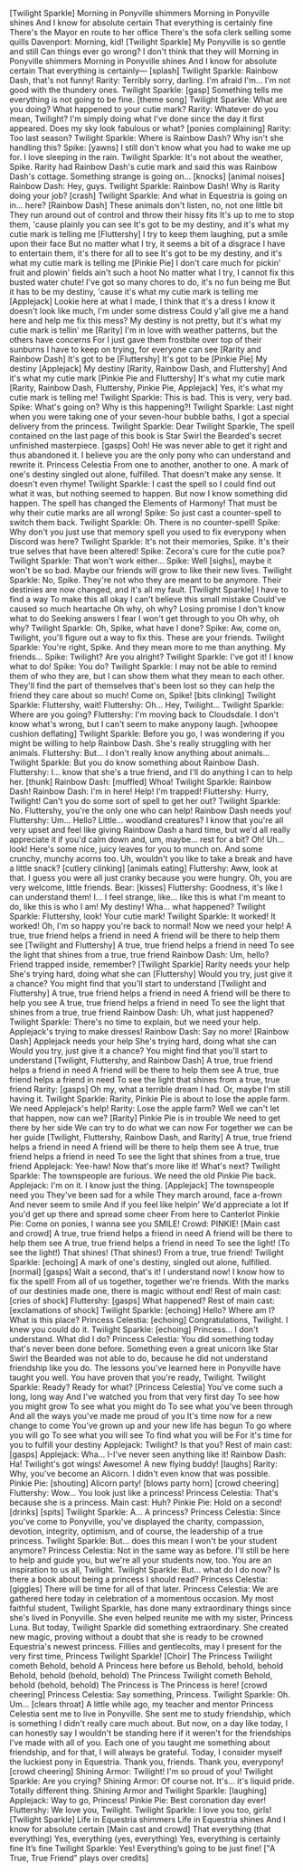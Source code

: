 [Twilight Sparkle]
Morning in Ponyville shimmers
Morning in Ponyville shines
And I know for absolute certain
That everything is certainly fine
There's the Mayor en route to her office
There's the sofa clerk selling some quills
Davenport: Morning, kid!
[Twilight Sparkle]
My Ponyville is so gentle and still
Can things ever go wrong?
I don't think that they will
Morning in Ponyville shimmers
Morning in Ponyville shines
And I know for absolute certain
That everything is certainly—
[splash]
Twilight Sparkle: Rainbow Dash, that's not funny!
Rarity: Terribly sorry, darling. I'm afraid I'm... I'm not good with the thundery ones.
Twilight Sparkle: [gasp] Something tells me everything is not going to be fine.
[theme song]
Twilight Sparkle: What are you doing? What happened to your cutie mark?
Rarity: Whatever do you mean, Twilight? I'm simply doing what I've done since the day it first appeared. Does my sky look fabulous or what?
[ponies complaining]
Rarity: Too last season?
Twilight Sparkle: Where is Rainbow Dash? Why isn't she handling this?
Spike: [yawns] I still don't know what you had to wake me up for. I love sleeping in the rain.
Twilight Sparkle: It's not about the weather, Spike. Rarity had Rainbow Dash's cutie mark and said this was Rainbow Dash's cottage. Something strange is going on... [knocks]
[animal noises]
Rainbow Dash: Hey, guys.
Twilight Sparkle: Rainbow Dash! Why is Rarity doing your job?
[crash]
Twilight Sparkle: And what in Equestria is going on in... here?
[Rainbow Dash]
These animals don't listen, no, not one little bit
They run around out of control and throw their hissy fits
It's up to me to stop them, 'cause plainly you can see
It's got to be my destiny, and it's what my cutie mark is telling me
[Fluttershy]
I try to keep them laughing, put a smile upon their face
But no matter what I try, it seems a bit of a disgrace
I have to entertain them, it's there for all to see
It's got to be my destiny, and it's what my cutie mark is telling me
[Pinkie Pie]
I don't care much for pickin' fruit and plowin' fields ain't such a hoot
No matter what I try, I cannot fix this busted water chute!
I've got so many chores to do, it's no fun being me
But it has to be my destiny, 'cause it's what my cutie mark is telling me
[Applejack]
Lookie here at what I made, I think that it's a dress
I know it doesn't look like much, I'm under some distress
Could y'all give me a hand here and help me fix this mess?
My destiny is not pretty, but it's what my cutie mark is tellin' me
[Rarity]
I'm in love with weather patterns, but the others have concerns
For I just gave them frostbite over top of their sunburns
I have to keep on trying, for everyone can see
[Rarity and Rainbow Dash]
It's got to be
[Fluttershy]
It's got to be
[Pinkie Pie]
My destiny
[Applejack]
My destiny
[Rarity, Rainbow Dash, and Fluttershy]
And it's what my cutie mark
[Pinkie Pie and Fluttershy]
It's what my cutie mark
[Rarity, Rainbow Dash, Fluttershy, Pinkie Pie, Applejack]
Yes, it's what my cutie mark is telling me!
Twilight Sparkle: This is bad. This is very, very bad.
Spike: What's going on? Why is this happening?!
Twilight Sparkle: Last night when you were taking one of your seven-hour bubble baths, I got a special delivery from the princess.
Twilight Sparkle: Dear Twilight Sparkle,
The spell contained on the last page of this book is Star Swirl the Bearded's secret unfinished masterpiece. [gasps] Ooh! He was never able to get it right and thus abandoned it. I believe you are the only pony who can understand and rewrite it. Princess Celestia
From one to another, another to one. A mark of one's destiny singled out alone, fulfilled. That doesn't make any sense. It doesn't even rhyme!
Twilight Sparkle: I cast the spell so I could find out what it was, but nothing seemed to happen. But now I know something did happen. The spell has changed the Elements of Harmony! That must be why their cutie marks are all wrong!
Spike: So just cast a counter-spell to switch them back.
Twilight Sparkle: Oh. There is no counter-spell!
Spike: Why don't you just use that memory spell you used to fix everypony when Discord was here?
Twilight Sparkle: It's not their memories, Spike. It's their true selves that have been altered!
Spike: Zecora's cure for the cutie pox?
Twilight Sparkle: That won't work either...
Spike: Well [sighs], maybe it won't be so bad. Maybe our friends will grow to like their new lives.
Twilight Sparkle: No, Spike. They're not who they are meant to be anymore. Their destinies are now changed, and it's all my fault.
[Twilight Sparkle]
I have to find a way
To make this all okay
I can't believe this small mistake
Could've caused so much heartache
Oh why, oh why?
Losing promise
I don't know what to do
Seeking answers
I fear I won't get through to you
Oh why, oh why?
Twilight Sparkle: Oh, Spike, what have I done?
Spike: Aw, come on, Twilight, you'll figure out a way to fix this. These are your friends.
Twilight Sparkle: You're right, Spike. And they mean more to me than anything. My friends...
Spike: Twilight? Are you alright?
Twilight Sparkle: I've got it! I know what to do!
Spike: You do?
Twilight Sparkle: I may not be able to remind them of who they are, but I can show them what they mean to each other. They'll find the part of themselves that's been lost so they can help the friend they care about so much! Come on, Spike!
[bits clinking]
Twilight Sparkle: Fluttershy, wait!
Fluttershy: Oh... Hey, Twilight...
Twilight Sparkle: Where are you going?
Fluttershy: I'm moving back to Cloudsdale. I don't know what's wrong, but I can't seem to make anypony laugh.
[whoopee cushion deflating]
Twilight Sparkle: Before you go, I was wondering if you might be willing to help Rainbow Dash. She's really struggling with her animals.
Fluttershy: But... I don't really know anything about animals...
Twilight Sparkle: But you do know something about Rainbow Dash.
Fluttershy: I... know that she's a true friend, and I'll do anything I can to help her.
[thunk]
Rainbow Dash: [muffled] Whoa!
Twilight Sparkle: Rainbow Dash!
Rainbow Dash: I'm in here! Help! I'm trapped!
Fluttershy: Hurry, Twilight! Can't you do some sort of spell to get her out?
Twilight Sparkle: No. Fluttershy, you're the only one who can help! Rainbow Dash needs you!
Fluttershy: Um... Hello? Little... woodland creatures? I know that you're all very upset and feel like giving Rainbow Dash a hard time, but we'd all really appreciate it if you'd calm down and, um, maybe... rest for a bit? Oh! Uh... look! Here's some nice, juicy leaves for you to munch on. And some crunchy, munchy acorns too. Uh, wouldn't you like to take a break and have a little snack?
[cutlery clinking]
[animals eating]
Fluttershy: Aww, look at that. I guess you were all just cranky because you were hungry. Oh, you are very welcome, little friends.
Bear: [kisses]
Fluttershy: Goodness, it's like I can understand them! I... I feel strange, like... like this is what I'm meant to do, like this is who I am! My destiny! Wha... what happened?
Twilight Sparkle: Fluttershy, look! Your cutie mark!
Twilight Sparkle: It worked! It worked! Oh, I'm so happy you're back to normal! Now we need your help!
A true, true friend helps a friend in need
A friend will be there to help them see
[Twilight and Fluttershy]
A true, true friend helps a friend in need
To see the light that shines from a true, true friend
Rainbow Dash: Um, hello? Friend trapped inside, remember?
[Twilight Sparkle]
Rarity needs your help
She's trying hard, doing what she can
[Fluttershy]
Would you try, just give it a chance?
You might find that you'll start to understand
[Twilight and Fluttershy]
A true, true friend helps a friend in need
A friend will be there to help you see
A true, true friend helps a friend in need
To see the light that shines from a true, true friend
Rainbow Dash: Uh, what just happened?
Twilight Sparkle: There's no time to explain, but we need your help. Applejack's trying to make dresses!
Rainbow Dash: Say no more!
[Rainbow Dash]
Applejack needs your help
She's trying hard, doing what she can
Would you try, just give it a chance?
You might find that you'll start to understand
[Twilight, Fluttershy, and Rainbow Dash]
A true, true friend helps a friend in need
A friend will be there to help them see
A true, true friend helps a friend in need
To see the light that shines from a true, true friend
Rarity: [gasps] Oh my, what a terrible dream I had. Or, maybe I'm still having it.
Twilight Sparkle: Rarity, Pinkie Pie is about to lose the apple farm. We need Applejack's help!
Rarity: Lose the apple farm? Well we can't let that happen, now can we?
[Rarity]
Pinkie Pie is in trouble
We need to get there by her side
We can try to do what we can now
For together we can be her guide
[Twilight, Fluttershy, Rainbow Dash, and Rarity]
A true, true friend helps a friend in need
A friend will be there to help them see
A true, true friend helps a friend in need
To see the light that shines from a true, true friend
Applejack: Yee-haw! Now that's more like it! What's next?
Twilight Sparkle: The townspeople are furious. We need the old Pinkie Pie back.
Applejack: I'm on it. I know just the thing.
[Applejack]
The townspeople need you
They've been sad for a while
They march around, face a-frown
And never seem to smile
And if you feel like helpin'
We'd appreciate a lot
If you'd get up there and spread some cheer
From here to Canterlot
Pinkie Pie: Come on ponies, I wanna see you SMILE!
Crowd: PINKIE!
[Main cast and crowd]
A true, true friend helps a friend in need
A friend will be there to help them see
A true, true friend helps a friend in need
To see the light! (To see the light!)
That shines! (That shines!)
From a true, true friend!
Twilight Sparkle: [echoing] A mark of one's destiny, singled out alone, fulfilled. [normal] [gasps] Wait a second, that's it! I understand now! I know how to fix the spell!
From all of us together, together we're friends. With the marks of our destinies made one, there is magic without end!
Rest of main cast: [cries of shock]
Fluttershy: [gasps] What happened?
Rest of main cast: [exclamations of shock]
Twilight Sparkle: [echoing] Hello? Where am I? What is this place?
Princess Celestia: [echoing] Congratulations, Twilight. I knew you could do it.
Twilight Sparkle: [echoing] Princess... I don't understand. What did I do?
Princess Celestia: You did something today that's never been done before. Something even a great unicorn like Star Swirl the Bearded was not able to do, because he did not understand friendship like you do. The lessons you've learned here in Ponyville have taught you well. You have proven that you're ready, Twilight.
Twilight Sparkle: Ready? Ready for what?
[Princess Celestia]
You've come such a long, long way
And I've watched you from that very first day
To see how you might grow
To see what you might do
To see what you've been through
And all the ways you've made me proud of you
It's time now for a new change to come
You've grown up and your new life has begun
To go where you will go
To see what you will see
To find what you will be
For it's time for you to fulfill your destiny
Applejack: Twilight? Is that you?
Rest of main cast: [gasps]
Applejack: Wha... I-I've never seen anything like it!
Rainbow Dash: Ha! Twilight's got wings! Awesome! A new flying buddy! [laughs]
Rarity: Why, you've become an Alicorn. I didn't even know that was possible.
Pinkie Pie: [shouting] Alicorn party! [blows party horn]
[crowd cheering]
Fluttershy: Wow... You look just like a princess!
Princess Celestia: That's because she is a princess.
Main cast: Huh?
Pinkie Pie: Hold on a second! [drinks] [spits]
Twilight Sparkle: A... A princess?
Princess Celestia: Since you've come to Ponyville, you've displayed the charity, compassion, devotion, integrity, optimism, and of course, the leadership of a true princess.
Twilight Sparkle: But... does this mean I won't be your student anymore?
Princess Celestia: Not in the same way as before. I'll still be here to help and guide you, but we're all your students now, too. You are an inspiration to us all, Twilight.
Twilight Sparkle: But... what do I do now? Is there a book about being a princess I should read?
Princess Celestia: [giggles] There will be time for all of that later.
Princess Celestia: We are gathered here today in celebration of a momentous occasion. My most faithful student, Twilight Sparkle, has done many extraordinary things since she's lived in Ponyville. She even helped reunite me with my sister, Princess Luna. But today, Twilight Sparkle did something extraordinary. She created new magic, proving without a doubt that she is ready to be crowned Equestria's newest princess. Fillies and gentlecolts, may I present for the very first time, Princess Twilight Sparkle!
[Choir]
The Princess Twilight cometh
Behold, behold
A Princess here before us
Behold, behold, behold
Behold, behold (behold, behold)
The Princess Twilight cometh
Behold, behold (behold, behold)
The Princess is
The Princess is here!
[crowd cheering]
Princess Celestia: Say something, Princess.
Twilight Sparkle: Oh. Um... [clears throat] A little while ago, my teacher and mentor Princess Celestia sent me to live in Ponyville. She sent me to study friendship, which is something I didn't really care much about. But now, on a day like today, I can honestly say I wouldn't be standing here if it weren't for the friendships I've made with all of you. Each one of you taught me something about friendship, and for that, I will always be grateful. Today, I consider myself the luckiest pony in Equestria. Thank you, friends. Thank you, everypony!
[crowd cheering]
Shining Armor: Twilight! I'm so proud of you!
Twilight Sparkle: Are you crying?
Shining Armor: Of course not. It's... it's liquid pride. Totally different thing.
Shining Armor and Twilight Sparkle: [laughing]
Applejack: Way to go, Princess!
Pinkie Pie: Best coronation day ever!
Fluttershy: We love you, Twilight.
Twilight Sparkle: I love you too, girls!
[Twilight Sparkle]
Life in Equestria shimmers
Life in Equestria shines
And I know for absolute certain
[Main cast and crowd]
That everything (that everything)
Yes, everything (yes, everything)
Yes, everything is certainly fine
It’s fine
Twilight Sparkle: Yes! Everything’s going to be just fine!
["A True, True Friend" plays over credits]
